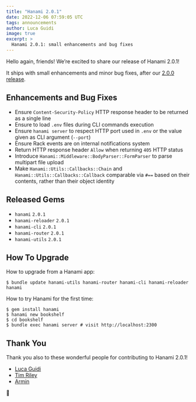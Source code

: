 ```yaml
---
title: "Hanami 2.0.1"
date: 2022-12-06 07:59:05 UTC
tags: announcements
author: Luca Guidi
image: true
excerpt: >
  Hanami 2.0.1: small enhancements and bug fixes
---
```


Hello again, friends! We’re excited to share our release of Hanami 2.0.1!

It ships with small enhancements and minor bug fixes, after our [2.0.0 release](/blog/2022/11/22/announcing-hanami-200).

## Enhancements and Bug Fixes

- Ensure `Content-Security-Policy` HTTP response header to be returned as a single line
- Ensure to load `.env` files during CLI commands execution
- Ensure `hanami server` to respect HTTP port used in `.env` or the value given as CLI argument (`--port`)
- Ensure Rack events are on internal notifications system
- Return HTTP response header `Allow` when returning `405` HTTP status
- Introduce `Hanami::Middleware::BodyParser::FormParser` to parse multipart file upload
- Make `Hanami::Utils::Callbacks::Chain` and `Hanami::Utils::Callbacks::Callback` comparable via `#==` based on their contents, rather than their object identity

## Released Gems

- `hanami` `2.0.1`
- `hanami-reloader` `2.0.1`
- `hanami-cli` `2.0.1`
- `hanami-router` `2.0.1`
- `hanami-utils` `2.0.1`

## How To Upgrade

How to upgrade from a Hanami app:

```shell
$ bundle update hanami-utils hanami-router hanami-cli hanami-reloader hanami
```

How to try Hanami for the first time:

```shell
$ gem install hanami
$ hanami new bookshelf
$ cd bookshelf
$ bundle exec hanami server # visit http://localhost:2300
```

## Thank You

Thank you also to these wonderful people for contributing to Hanami 2.0.1!

- [Luca Guidi](https://github.com/jodosha)
- [Tim Riley](https://github.com/timriley)
- [Armin](https://github.com/wuarmin)

🌸
